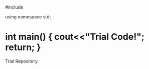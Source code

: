 #include <iostream>

using namespace std;

int main()
{
  cout<<"Trial Code!";
  return;
}
===========

Trial Repository
